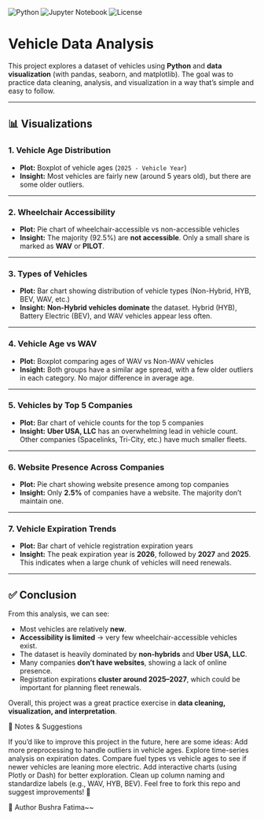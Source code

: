 ![Python](https://img.shields.io/badge/Python-3.10-blue)
![Jupyter Notebook](https://img.shields.io/badge/Jupyter-Notebook-orange)
![License](https://img.shields.io/badge/License-MIT-green)

# Vehicle Data Analysis

This project explores a dataset of vehicles using **Python** and **data visualization** (with pandas, seaborn, and matplotlib).
The goal was to practice data cleaning, analysis, and visualization in a way that’s simple and easy to follow.

---

## 📊 Visualizations

### 1. Vehicle Age Distribution

* **Plot:** Boxplot of vehicle ages (`2025 - Vehicle Year`)
* **Insight:** Most vehicles are fairly new (around 5 years old), but there are some older outliers.

---

### 2. Wheelchair Accessibility

* **Plot:** Pie chart of wheelchair-accessible vs non-accessible vehicles
* **Insight:** The majority (92.5%) are **not accessible**. Only a small share is marked as **WAV** or **PILOT**.

---

### 3. Types of Vehicles

* **Plot:** Bar chart showing distribution of vehicle types (Non-Hybrid, HYB, BEV, WAV, etc.)
* **Insight:** **Non-Hybrid vehicles dominate** the dataset. Hybrid (HYB), Battery Electric (BEV), and WAV vehicles appear less often.

---

### 4. Vehicle Age vs WAV

* **Plot:** Boxplot comparing ages of WAV vs Non-WAV vehicles
* **Insight:** Both groups have a similar age spread, with a few older outliers in each category. No major difference in average age.

---

### 5. Vehicles by Top 5 Companies

* **Plot:** Bar chart of vehicle counts for the top 5 companies
* **Insight:** **Uber USA, LLC** has an overwhelming lead in vehicle count. Other companies (Spacelinks, Tri-City, etc.) have much smaller fleets.

---

### 6. Website Presence Across Companies

* **Plot:** Pie chart showing website presence among top companies
* **Insight:** Only **2.5%** of companies have a website. The majority don’t maintain one.

---

### 7. Vehicle Expiration Trends

* **Plot:** Bar chart of vehicle registration expiration years
* **Insight:** The peak expiration year is **2026**, followed by **2027** and **2025**. This indicates when a large chunk of vehicles will need renewals.

---

## ✅ Conclusion

From this analysis, we can see:

* Most vehicles are relatively **new**.
* **Accessibility is limited** → very few wheelchair-accessible vehicles exist.
* The dataset is heavily dominated by **non-hybrids** and **Uber USA, LLC**.
* Many companies **don’t have websites**, showing a lack of online presence.
* Registration expirations **cluster around 2025–2027**, which could be important for planning fleet renewals.

Overall, this project was a great practice exercise in **data cleaning, visualization, and interpretation**.

📝 Notes & Suggestions

If you’d like to improve this project in the future, here are some ideas:
Add more preprocessing to handle outliers in vehicle ages.
Explore time-series analysis on expiration dates.
Compare fuel types vs vehicle ages to see if newer vehicles are leaning more electric.
Add interactive charts (using Plotly or Dash) for better exploration.
Clean up column naming and standardize labels (e.g., WAV, HYB, BEV).
Feel free to fork this repo and suggest improvements! 🚀

👤 Author
Bushra Fatima~~
